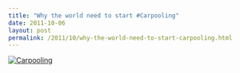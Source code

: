 ```yaml
---
title: "Why the world need to start #Carpooling"
date: 2011-10-06
layout: post
permalink: /2011/10/why-the-world-need-to-start-carpooling.html
---
```


<p><a href="/wp-content/uploads/sites/6/old/6a0120a66d2ad4970b015435ede740970c-pi.jpg"><img alt="Carpooling" border="0" class="asset  asset-image at-xid-6a0120a66d2ad4970b015435ede740970c image-full" src="/wp-content/uploads/sites/6/old/6a0120a66d2ad4970b015435ede740970c-800wi.jpg" title="Carpooling" /></a></p>